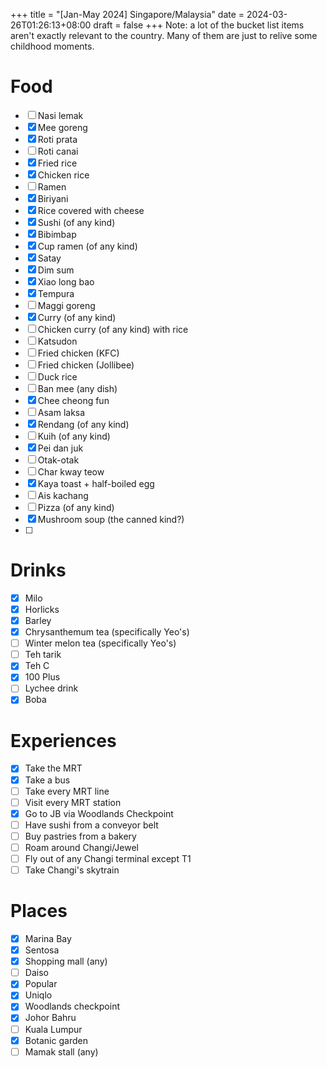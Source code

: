 +++
title = "[Jan-May 2024] Singapore/Malaysia"
date = 2024-03-26T01:26:13+08:00
draft = false
+++
Note: a lot of the bucket list items aren't exactly relevant to the country. Many of them are just to relive some childhood moments.
# Food

- [ ] Nasi lemak 
- [x] Mee goreng
- [x] Roti prata
- [ ] Roti canai
- [x] Fried rice
- [x] Chicken rice
- [ ] Ramen
- [x] Biriyani
- [x] Rice covered with cheese
- [x] Sushi (of any kind)
- [x] Bibimbap
- [x] Cup ramen (of any kind)
- [x] Satay
- [x] Dim sum
- [x] Xiao long bao
- [x] Tempura
- [ ] Maggi goreng
- [x] Curry (of any kind)
- [ ] Chicken curry (of any kind) with rice
- [ ] Katsudon
- [ ] Fried chicken (KFC)
- [ ] Fried chicken (Jollibee)
- [ ] Duck rice
- [ ] Ban mee (any dish)
- [x] Chee cheong fun
- [ ] Asam laksa
- [x] Rendang (of any kind)
- [ ] Kuih (of any kind)
- [x] Pei dan juk
- [ ] Otak-otak
- [ ] Char kway teow
- [x] Kaya toast + half-boiled egg
- [ ] Ais kachang
- [ ] Pizza (of any kind)
- [x] Mushroom soup (the canned kind?)
- [ ] 
# Drinks

- [x] Milo
- [x] Horlicks
- [x] Barley
- [x] Chrysanthemum tea (specifically Yeo's)
- [ ] Winter melon tea (specifically Yeo's)
- [ ] Teh tarik
- [x] Teh C
- [x] 100 Plus
- [ ] Lychee drink
- [x] Boba
# Experiences

- [x] Take the MRT
- [x] Take a bus
- [ ] Take every MRT line
- [ ] Visit every MRT station
- [x] Go to JB via Woodlands Checkpoint
- [ ] Have sushi from a conveyor belt
- [ ] Buy pastries from a bakery
- [ ] Roam around Changi/Jewel
- [ ] Fly out of any Changi terminal except T1
- [ ] Take Changi's skytrain
# Places

- [x] Marina Bay
- [x] Sentosa
- [x] Shopping mall (any)
- [ ] Daiso
- [x] Popular
- [x] Uniqlo
- [x] Woodlands checkpoint
- [x] Johor Bahru
- [ ] Kuala Lumpur
- [x] Botanic garden
- [ ] Mamak stall (any)